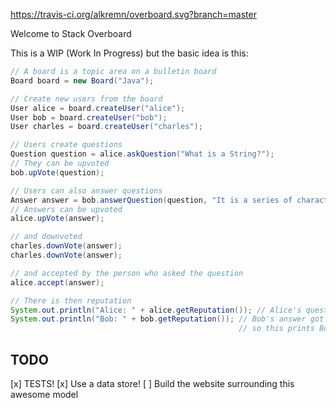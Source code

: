 https://travis-ci.org/alkremn/overboard.svg?branch=master

Welcome to Stack Overboard

This is a WIP (Work In Progress) but the basic idea is this:

```java
// A board is a topic area on a bulletin board
Board board = new Board("Java");

// Create new users from the board
User alice = board.createUser("alice");
User bob = board.createUser("bob");
User charles = board.createUser("charles");

// Users create questions
Question question = alice.askQuestion("What is a String?");
// They can be upvoted
bob.upVote(question);

// Users can also answer questions
Answer answer = bob.answerQuestion(question, "It is a series of characters, strung together...");
// Answers can be upvoted
alice.upVote(answer);

// and downvoted
charles.downVote(answer);
charles.downVote(answer);

// and accepted by the person who asked the question
alice.accept(answer);

// There is then reputation
System.out.println("Alice: " + alice.getReputation()); // Alice's question got upvoted so this prints Alice: 5
System.out.println("Bob: " + bob.getReputation()); // Bob's answer got upvoted (10) and his answer was accepted (15)
                                                   // so this prints Bob: 25
```

## TODO
[x] TESTS!
[x] Use a data store!
[ ] Build the website surrounding this awesome model
